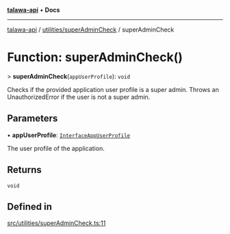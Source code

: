 [**talawa-api**](../../../README.md) • **Docs**

***

[talawa-api](../../../modules.md) / [utilities/superAdminCheck](../README.md) / superAdminCheck

# Function: superAdminCheck()

\> **superAdminCheck**(`appUserProfile`): `void`

Checks if the provided application user profile is a super admin.
Throws an UnauthorizedError if the user is not a super admin.

## Parameters

• **appUserProfile**: [`InterfaceAppUserProfile`](../../../models/AppUserProfile/interfaces/InterfaceAppUserProfile.md)

The user profile of the application.

## Returns

`void`

## Defined in

[src/utilities/superAdminCheck.ts:11](https://github.com/PalisadoesFoundation/talawa-api/blob/92443bb6a5ff3ed66457149a509401986a82e570/src/utilities/superAdminCheck.ts#L11)
